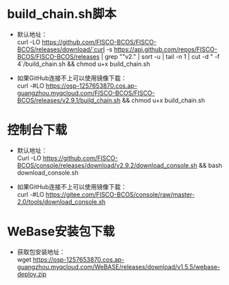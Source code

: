 # build_chain.sh脚本

- 默认地址：<br>
curl -LO https://github.com/FISCO-BCOS/FISCO-BCOS/releases/download/`curl -s https://api.github.com/repos/FISCO-BCOS/FISCO-BCOS/releases | grep "\"v2\." | sort -u | tail -n 1 | cut -d \" -f 4`/build_chain.sh && chmod u+x build_chain.sh

- 如果GitHub连接不上可以使用镜像下载：<br>
curl -#LO https://osp-1257653870.cos.ap-guangzhou.myqcloud.com/FISCO-BCOS/FISCO-BCOS/releases/v2.9.1/build_chain.sh && chmod u+x build_chain.sh

# 控制台下载
- 默认地址：<br>
Curl -LO https://github.com/FISCO-BCOS/console/releases/download/v2.9.2/download_console.sh && bash download_console.sh

- 如果GitHub连接不上可以使用镜像下载：<br>
curl -#LO https://gitee.com/FISCO-BCOS/console/raw/master-2.0/tools/download_console.sh

# WeBase安装包下载
- 获取包安装地址：<br>
wget https://osp-1257653870.cos.ap-guangzhou.myqcloud.com/WeBASE/releases/download/v1.5.5/webase-deploy.zip